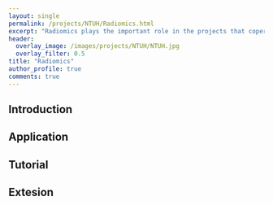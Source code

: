 ```yaml
---
layout: single
permalink: /projects/NTUH/Radiomics.html
excerpt: "Radiomics plays the important role in the projects that coperate with Dr. Hsu (NTUH)"
header:
  overlay_image: /images/projects/NTUH/NTUH.jpg
  overlay_filter: 0.5
title: "Radiomics"
author_profile: true
comments: true
---
```


## Introduction


## Application


## Tutorial


## Extesion


